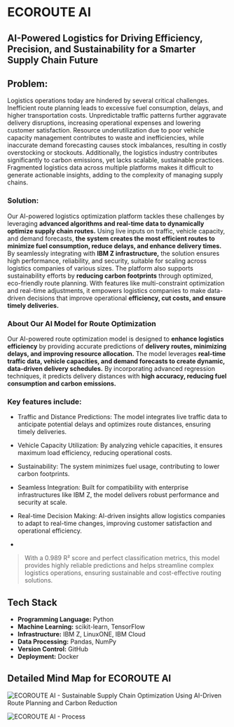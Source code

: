 # ECOROUTE AI 
## AI-Powered Logistics for Driving Efficiency, Precision, and Sustainability for a Smarter Supply Chain Future

## Problem:
Logistics operations today are hindered by several critical challenges. Inefficient route planning leads to excessive fuel consumption, delays, and higher transportation costs. Unpredictable traffic patterns further aggravate delivery disruptions, increasing operational expenses and lowering customer satisfaction. Resource underutilization due to poor vehicle capacity management contributes to waste and inefficiencies, while inaccurate demand forecasting causes stock imbalances, resulting in costly overstocking or stockouts. Additionally, the logistics industry contributes significantly to carbon emissions, yet lacks scalable, sustainable practices. Fragmented logistics data across multiple platforms makes it difficult to generate actionable insights, adding to the complexity of managing supply chains.


### Solution:
Our AI-powered logistics optimization platform tackles these challenges by leveraging **advanced algorithms and real-time data to dynamically optimize supply chain routes.** Using live inputs on traffic, vehicle capacity, and demand forecasts, **the system creates the most efficient routes to minimize fuel consumption, reduce delays, and enhance delivery times.** By seamlessly integrating with **IBM Z infrastructure,** the solution ensures high performance, reliability, and security, suitable for scaling across logistics companies of various sizes. The platform also supports sustainability efforts by **reducing carbon footprints** through optimized, eco-friendly route planning. With features like multi-constraint optimization and real-time adjustments, it empowers logistics companies to make data-driven decisions that improve operational **efficiency, cut costs, and ensure timely deliveries.**


### About Our AI Model for Route Optimization
Our AI-powered route optimization model is designed to **enhance logistics efficiency** by providing accurate predictions of **delivery routes, minimizing delays, and improving resource allocation.** The model leverages **real-time traffic data, vehicle capacities, and demand forecasts to create dynamic, data-driven delivery schedules.** By incorporating advanced regression techniques, it predicts delivery distances with **high accuracy, reducing fuel consumption and carbon emissions.**


### Key features include:

- Traffic and Distance Predictions: The model integrates live traffic data to anticipate potential delays and optimizes route distances, ensuring timely deliveries.

- Vehicle Capacity Utilization: By analyzing vehicle capacities, it ensures maximum load efficiency, reducing operational costs.

- Sustainability: The system minimizes fuel usage, contributing to lower carbon footprints.

- Seamless Integration: Built for compatibility with enterprise infrastructures like IBM Z, the model delivers robust performance and security at scale.

- Real-time Decision Making: AI-driven insights allow logistics companies to adapt to real-time changes, improving customer satisfaction and operational efficiency.
- 

> With a 0.989 R² score and perfect classification metrics, this model provides highly reliable predictions and helps streamline complex logistics operations, ensuring sustainable and cost-effective routing solutions.
> 

## Tech Stack
- **Programming Language:** Python
- **Machine Learning:** scikit-learn, TensorFlow
- **Infrastructure:** IBM Z, LinuxONE, IBM Cloud
- **Data Processing:** Pandas, NumPy
- **Version Control:** GitHub
- **Deployment:** Docker


## Detailed Mind Map for ECOROUTE AI

![ECOROUTE AI - Sustainable Supply Chain Optimization Using AI-Driven Route Planning and Carbon Reduction](https://github.com/user-attachments/assets/dd83304e-b726-4ce4-b775-354ea338dcf7)

![ECOROUTE AI - Process](https://github.com/user-attachments/assets/1ec056b5-ef77-4326-92dd-40e8df7c69cb)


